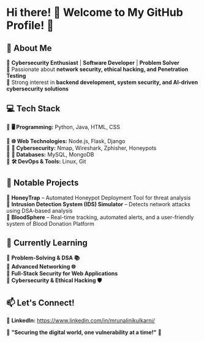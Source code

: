 # Hi there! 👋 Welcome to My GitHub Profile! 🚀

## 🚀 About Me  
🔹 **Cybersecurity Enthusiast** | **Software Developer** | **Problem Solver**  
🔹 Passionate about **network security, ethical hacking, and Penetration Testing**  
🔹 Strong interest in **backend development, system security, and AI-driven cybersecurity solutions**  

## 💻 Tech Stack  
🔹 **🖥️ Programming:** Python, Java, HTML, CSS 

🔹 **🌐 Web Technologies:** Node.js, Flask, Django  
🔹 **🔐 Cybersecurity:** Nmap, Wireshark, Zphisher, Honeypots  
🔹 **💾 Databases:** MySQL, MongoDB  
🔹 **🛠️ DevOps & Tools:** Linux, Git  

## 📌 Notable Projects  
🔹 **HoneyTrap** – Automated Honeypot Deployment Tool for threat analysis  
🔹 **Intrusion Detection System (IDS) Simulator** – Detects network attacks using DSA-based analysis  
🔹 **BloodSphere** – Real-time tracking, automated alerts, and a user-friendly system of Blood Donation Platform  

## 🌱 Currently Learning  
🔹 **Problem-Solving & DSA 📚**  
🔹 **Advanced Networking 🌐**  
🔹 **Full-Stack Security for Web Applications**  
🔹 **Cybersecurity & Ethical Hacking 🛡️**

## 📫 Let's Connect!  
🔹 **LinkedIn:** https://www.linkedin.com/in/mrunalinikulkarni/    

🔹 **"Securing the digital world, one vulnerability at a time!"** 🚀
